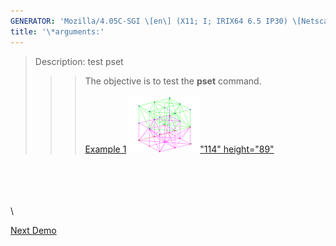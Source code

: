 ```yaml
---
GENERATOR: 'Mozilla/4.05C-SGI \[en\] (X11; I; IRIX64 6.5 IP30) \[Netscape\]'
title: '\*arguments:'
---
```


> Description: test pset
>
> > > The objective is to test the **pset** command.\
> > >  \
> > > [Example 1](description_pset.html)
> > > [![](image/pset2_tn.gif)"114"
> > > height="89"](description_pset.html)

\
\
\
\
\

[Next Demo](../../../demos/rmmat/html/main_rmmat.html)
